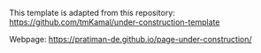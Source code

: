 This template is adapted from this repository: https://github.com/tmKamal/under-construction-template

Webpage: https://pratiman-de.github.io/page-under-construction/
